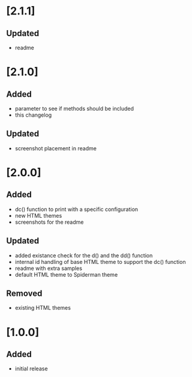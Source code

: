 # [2.1.1]
## Updated 
- readme

# [2.1.0]
## Added
- parameter to see if methods should be included
- this changelog

## Updated
- screenshot placement in readme

# [2.0.0]
## Added
- dc() function to print with a specific configuration
- new HTML themes
- screenshots for the readme

## Updated
- added existance check for the d() and the dd() function
- internal id handling of base HTML theme to support the dc() function
- readme with extra samples
- default HTML theme to Spiderman theme

## Removed
- existing HTML themes

# [1.0.0]
## Added
- initial release

